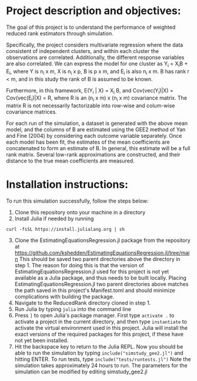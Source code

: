 # Project description and objectives:
The goal of this project is to understand the performance of weighted
reduced rank estimators through simulation.

Specifically, the project considers multivariate regression where 
the data consistent of independent clusters, and within each cluster 
the observations are correlated. Additionally, the different response 
variables are also correlated. We can express the model 
for one cluster as Y<sub>i</sub> = X<sub>i</sub>B + E<sub>i</sub>, where Y is n<sub>i</sub>
x m, X is n<sub>i</sub> x p,
B is p x m, and E<sub>i</sub> is also n<sub>i</sub> x m. B has rank r < m, and in this study 
the rank of B is assumed to be known.

Furthermore, in this framework, E(Y<sub>i</sub> | X) = X<sub>i</sub> B, 
and Cov(vec(Y<sub>i</sub>)|X) = Cov(vec(E<sub>i</sub>)|X) = R,
where R is an (n<sub>i</sub> x m) x (n<sub>i</sub> x m) covariance matrix. 
The matrix R is not necessarily factorizable into row-wise and 
colum-wise covariance matrices.

For each run of the simulation, a dataset is generated with the above 
mean model, and the columns of B are
estimated using the GEE2 method of Yan and Fine (2004) by 
considering each outcome variable separately.
Once each model has been fit, the estimates of the mean coefficients 
are concatenated to form an estimate of B. In general, this estimate 
will be a full rank matrix. Several low-rank approximations are constructed,
and their distance to the true mean coefficients are measured. 

# Installation instructions:
To run this simulation successfully, follow the steps below:

1) Clone this repository onto your machine in a directory
2) Install Julia if needed by running 
```
curl -fsSL https://install.julialang.org | sh
```
3) Clone the EstimatingEquationsRegression.jl package from the repository at
   https://github.com/kshedden/EstimatingEquationsRegression.jl/tree/main
   This should be saved two parent directories above the directory in step 1.
   The reason for doing this is that the version of EstimatingEquationsRegression.jl used
   for this project is not yet available as a Julia package, and thus needs to be built
   locally. Placing EstimatingEquationsRegression.jl two parent directories above matches the path
   saved in this project's Manifest.toml and should minimize complications with building the package.
4) Navigate to the ReducedRank directory cloned in step 1.
5) Run Julia by typing `julia` into the command line
6) Press `]` to open Julia's package manager. First type `activate .` to activate a project in the current 
   directory, and then type `instantiate` to activate the virtual environment
   used in this project. Julia will install the exact versions of the required packages for this project,
   if these have not yet been installed.
8) Hit the backspace key to return to the Julia REPL. Now you should be able to run the simulation
   by typing `include("simstudy_gee2.jl")` and hitting ENTER. To run tests, type `include("tests/runtests.jl")`
   Note the simulation takes approximately 24 hours to run. The parameters for the simulation can be modified
   by editing simstudy_gee2.jl



